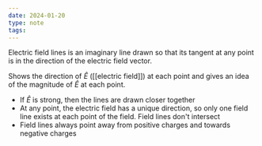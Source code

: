 ```yaml
---
date: 2024-01-20
type: note
tags: 
---
```


Electric field lines is an imaginary line drawn so that its tangent at any point is in the direction of the electric field vector.

Shows the direction of $\hat{E}$ ([[electric field]]) at each point and gives an idea of the magnitude of $\hat{E}$ at each point.
- If $\hat{E}$ is strong, then the lines are drawn closer together
- At any point, the electric field has a unique direction, so only one field line exists at each point of the field. Field lines don't intersect
- Field lines always point away from positive charges and towards negative charges